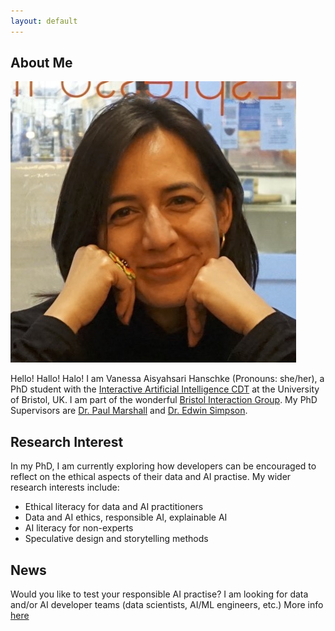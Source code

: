 ```yaml
---
layout: default
---
```


## About Me

<img class="profile-picture" src="vhpicture.jpg">

Hello! Hallo! Halo! I am Vanessa Aisyahsari Hanschke (Pronouns: she/her), a PhD student with the [Interactive Artificial Intelligence CDT](https://www.bristol.ac.uk/cdt/interactive-ai/) at the University of Bristol, UK. I am part of the wonderful [Bristol Interaction Group](https://biglab.co.uk/). My PhD Supervisors are
[Dr. Paul Marshall](https://www.bristol.ac.uk/people/person/Paul-Marshall-36d4dfa7-1ec3-4168-9226-130e47809b65/) and [Dr. Edwin Simpson](https://research-information.bris.ac.uk/en/persons/edwin-d-simpson).


## Research Interest

In my PhD, I am currently exploring how developers can be encouraged to reflect on the ethical aspects of their data and AI practise. My wider research interests include:

* Ethical literacy for data and AI practitioners
* Data and AI ethics, responsible AI, explainable AI
* AI literacy for non-experts
* Speculative design and storytelling methods


## News

 Would you like to test your responsible AI practise? I am looking for data and/or AI developer teams (data scientists, AI/ML engineers, etc.) More info [here](/deed)

